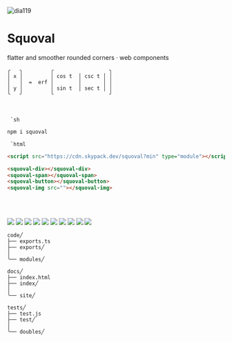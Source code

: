 ![dia119](https://user-images.githubusercontent.com/10066435/151107478-84c4d3a6-4b87-4183-b89c-38e823bc078a.png)
# Squoval
flatter and smoother rounded corners · web components

```
╭   ╮         ╭                  ╮
│ x │         │ cos t  │ csc t │ │
│   │  =  erf │        │       │ │
│ y │         │ sin t  │ sec t │ │
╰   ╯         ╰                  ╯
```

<br>

`` `sh`` 
```sh
npm i squoval
```

`` `html`` 
```html
<script src="https://cdn.skypack.dev/squoval?min" type="module"></script>
```

```html
<squoval-div></squoval-div>
<squoval-span></squoval-span>
<squoval-button></squoval-button>
<squoval-img src=""></squoval-img>
```

<br>

<br>

[![](https://img.shields.io/npm/v/squoval?style=for-the-badge&label=version&logo=npm&color=CB3837)](./package.json
) [![](https://img.shields.io/badge/markup-html-e44d26?logo=html5&style=for-the-badge)](./code/modules/squoval-element/squoval-element.html
) [![](https://img.shields.io/badge/site-CC%20BY--ND%204.0-f8722a?logo=creativecommons&style=for-the-badge)](https://domrally.github.io/squoval
) [![](https://img.shields.io/badge/formatter-prettier-f8bc45?style=for-the-badge&logo=prettier)](./.prettierrc.js
) [![](https://img.shields.io/npm/l/squoval?style=for-the-badge&color=3DA639&logo=opensourceinitiative)](./LICENSE
) [![](https://img.shields.io/badge/scripting-ts-3178c6?logo=typescript&style=for-the-badge)](./tsconfig.json
) [![](https://img.shields.io/badge/math-oddball-006eff?style=for-the-badge)](https://github.com/domrally/oddball
) [![](https://img.shields.io/badge/style-css-264de4?logo=css3&style=for-the-badge&logoColor=264de4)](./code/modules/squoval-element/squoval-element.css
) [![](https://img.shields.io/badge/linter-es-4B32C3?logo=eslint&style=for-the-badge&logoColor=4B32C3)](./.eslintrc.json
) [![](https://img.shields.io/badge/guide-google-blueviolet?style=for-the-badge&logo=google&logoColor=blueviolet)](https://github.com/google/gts)


```
code╱
├── exports.ts
├── exports╱
│
╰── modules╱

docs╱
├── index.html
├── index╱
│
╰── site╱

tests╱
├── test.js
├── test╱
│
╰── doubles╱
```
